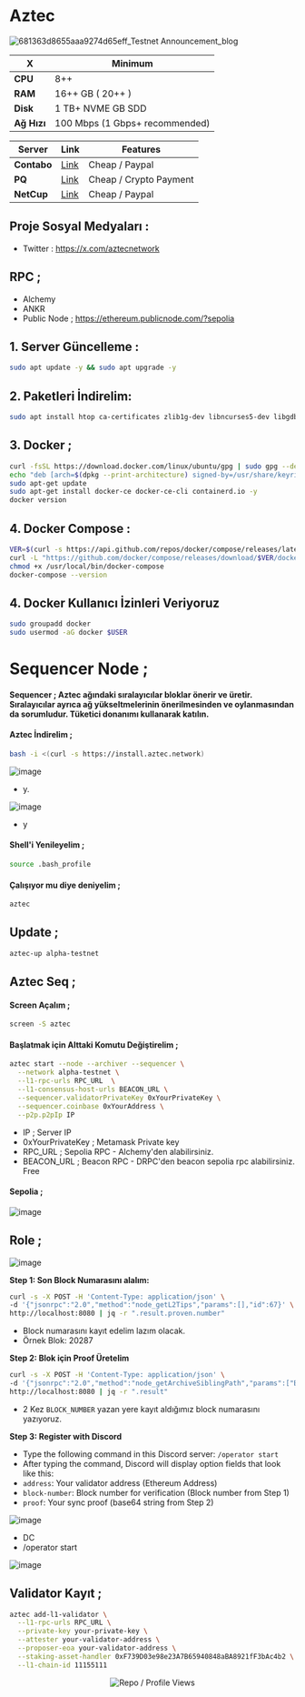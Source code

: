 # Aztec

![681363d8655aaa9274d65eff_Testnet Announcement_blog](https://github.com/user-attachments/assets/d2d9a479-5528-486c-abe5-22d9bddb7ee7)

| X        | Minimum              |
|------------------|----------------------------|
| **CPU**          | 8++ |
| **RAM**          | 16++ GB ( 20++ )                    |
| **Disk**      | 1 TB+ NVME GB SDD                   |
| **Ağ Hızı**      | 100 Mbps (1 Gbps+ recommended) |


| Server         | Link              | Features |
|------------------|----------------------------|----------------------------|
| **Contabo**          | [Link](https://www.dpbolvw.net/click-101330552-12454592)                     | Cheap / Paypal  |
| **PQ**      | [Link](https://pq.hosting/?from=627713)                  | Cheap / Crypto Payment |
| **NetCup**          | [Link](https://www.netcup.com/en/?ref=261820) | Cheap / Paypal |

## Proje Sosyal Medyaları : 
- Twitter : https://x.com/aztecnetwork

## RPC ; 

- Alchemy
- ANKR
- Public Node ; https://ethereum.publicnode.com/?sepolia

## 1. Server Güncelleme : 

```bash
sudo apt update -y && sudo apt upgrade -y
```
## 2. Paketleri İndirelim:

```bash
sudo apt install htop ca-certificates zlib1g-dev libncurses5-dev libgdbm-dev libnss3-dev tmux iptables curl nvme-cli git wget make jq libleveldb-dev build-essential pkg-config ncdu tar clang bsdmainutils lsb-release libssl-dev libreadline-dev libffi-dev jq gcc screen file unzip lz4 -y
```

## 3. Docker ; 

```bash
curl -fsSL https://download.docker.com/linux/ubuntu/gpg | sudo gpg --dearmor -o /usr/share/keyrings/docker-archive-keyring.gpg
echo "deb [arch=$(dpkg --print-architecture) signed-by=/usr/share/keyrings/docker-archive-keyring.gpg] https://download.docker.com/linux/ubuntu $(lsb_release -cs) stable" | sudo tee /etc/apt/sources.list.d/docker.list > /dev/null
sudo apt-get update
sudo apt-get install docker-ce docker-ce-cli containerd.io -y
docker version
```

## 4. Docker Compose : 

```bash
VER=$(curl -s https://api.github.com/repos/docker/compose/releases/latest | grep tag_name | cut -d '"' -f 4)
curl -L "https://github.com/docker/compose/releases/download/$VER/docker-compose-$(uname -s)-$(uname -m)" -o /usr/local/bin/docker-compose
chmod +x /usr/local/bin/docker-compose
docker-compose --version
```

## 4. Docker Kullanıcı İzinleri Veriyoruz

```bash
sudo groupadd docker
sudo usermod -aG docker $USER
```


# Sequencer Node ; 

#### Sequencer ; Aztec ağındaki sıralayıcılar bloklar önerir ve üretir. Sıralayıcılar ayrıca ağ yükseltmelerinin önerilmesinden ve oylanmasından da sorumludur. Tüketici donanımı kullanarak katılın.

#### Aztec İndirelim ; 

```bash
bash -i <(curl -s https://install.aztec.network)
```

![image](https://github.com/user-attachments/assets/23b39122-7e2f-4618-9d5f-2645d4f8b2bd)

- y.

![image](https://github.com/user-attachments/assets/9c3e6e45-286a-45b6-bb41-65c91822ad3e)

- y

#### Shell'i Yenileyelim ; 

```bash
source .bash_profile
```

#### Çalışıyor mu diye deniyelim ; 
```bash
aztec
```
## Update ; 

```bash
aztec-up alpha-testnet
```
## Aztec Seq ; 

#### Screen Açalım ; 

```bash
screen -S aztec
```

#### Başlatmak için Alttaki Komutu Değiştirelim ;


```bash
aztec start --node --archiver --sequencer \
  --network alpha-testnet \
  --l1-rpc-urls RPC_URL  \
  --l1-consensus-host-urls BEACON_URL \
  --sequencer.validatorPrivateKey 0xYourPrivateKey \
  --sequencer.coinbase 0xYourAddress \
  --p2p.p2pIp IP
```

- IP ; Server IP
- 0xYourPrivateKey ; Metamask Private key
- RPC_URL ; Sepolia RPC - Alchemy'den alabilirsiniz.
- BEACON_URL ; Beacon RPC - DRPC'den beacon sepolia rpc alabilirsiniz. Free

#### Sepolia ; 

![image](https://github.com/user-attachments/assets/2700bb9d-5f38-4548-82ee-49e8045e46bc)


## Role ; 

![image](https://github.com/user-attachments/assets/b16a0561-b81d-4fd4-ad03-8e4e296cba5a)


**Step 1: Son Block Numarasını alalım:**
```bash
curl -s -X POST -H 'Content-Type: application/json' \
-d '{"jsonrpc":"2.0","method":"node_getL2Tips","params":[],"id":67}' \
http://localhost:8080 | jq -r ".result.proven.number"
```
* Block numarasını kayıt edelim lazım olacak.
* Örnek Blok: 20287

**Step 2: Blok için Proof Üretelim**
```bash
curl -s -X POST -H 'Content-Type: application/json' \
-d '{"jsonrpc":"2.0","method":"node_getArchiveSiblingPath","params":["BLOCK_NUMBER","BLOCK_NUMBER"],"id":67}' \
http://localhost:8080 | jq -r ".result"
```
* 2 Kez `BLOCK_NUMBER` yazan yere kayıt aldığımız block numarasını yazıyoruz.

**Step 3: Register with Discord**
* Type the following command in this Discord server: `/operator start`
* After typing the command, Discord will display option fields that look like this:
* `address`:            Your validator address (Ethereum Address)
* `block-number`:      Block number for verification (Block number from Step 1)
* `proof`:             Your sync proof (base64 string from Step 2)

![image](https://github.com/user-attachments/assets/16af82f7-f5d9-4829-9cf1-1cb1f4920fb6)

- DC 
- /operator start 

![image](https://github.com/user-attachments/assets/857c7722-7d46-4406-a027-f87f444aad60)


## Validator Kayıt  ; 

```bash
aztec add-l1-validator \
  --l1-rpc-urls RPC_URL \
  --private-key your-private-key \
  --attester your-validator-address \
  --proposer-eoa your-validator-address \
  --staking-asset-handler 0xF739D03e98e23A7B65940848aBA8921fF3bAc4b2 \
  --l1-chain-id 11155111
```
<p align="center">
  <img src="https://komarev.com/ghpvc/?username=FurkanL0&style=flat-square&color=red&label=Profile+Views+/+Repo+Views+" alt="Repo / Profile Views" />
</p>
